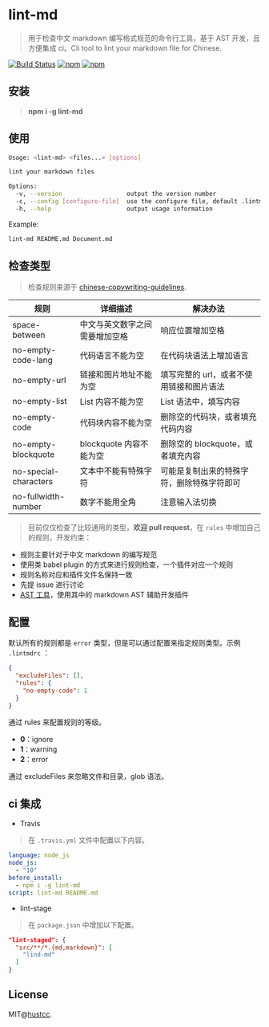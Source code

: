 # lint-md

> 用于检查中文 markdown 编写格式规范的命令行工具，基于 AST 开发，且方便集成 ci。Cli tool to lint your markdown file for Chinese.

[![Build Status](https://travis-ci.org/hustcc/lint-md.svg?branch=master)](https://travis-ci.org/hustcc/lint-md)
[![npm](https://img.shields.io/npm/v/lint-md.svg)](https://www.npmjs.com/package/lint-md)
[![npm](https://img.shields.io/npm/dm/lint-md.svg)](https://www.npmjs.com/package/lint-md)



## 安装

> **npm i -g lint-md**



## 使用

```bash
Usage: <lint-md> <files...> [options]

lint your markdown files

Options:
  -v, --version                  output the version number
  -c, --config [configure-file]  use the configure file, default .lintmdrc
  -h, --help                     output usage information
```


Example:

```bash
lint-md README.md Document.md
```



## 检查类型

> 检查规则来源于 [chinese-copywriting-guidelines](https://github.com/sparanoid/chinese-copywriting-guidelines).

| 规则 | 详细描述 | 解决办法 |
| ------ | ------ | ------ |
| space-between | 中文与英文数字之间需要增加空格 | 响应位置增加空格 |
| no-empty-code-lang   | 代码语言不能为空 | 在代码块语法上增加语言 |
| no-empty-url | 链接和图片地址不能为空 | 填写完整的 url，或者不使用链接和图片语法 |
| no-empty-list | List 内容不能为空 | List 语法中，填写内容 |
| no-empty-code | 代码块内容不能为空 | 删除空的代码块，或者填充代码内容 |
| no-empty-blockquote | blockquote 内容不能为空 | 删除空的 blockquote，或者填充内容 |
| no-special-characters | 文本中不能有特殊字符 | 可能是复制出来的特殊字符，删除特殊字符即可 |
| no-fullwidth-number | 数字不能用全角 | 注意输入法切换 |


> 目前仅仅检查了比较通用的类型，**欢迎 pull request**，在 `rules` 中增加自己的规则，开发约束：

 - 规则主要针对于中文 markdown 的编写规范
 - 使用类 babel plugin 的方式来进行规则检查，一个插件对应一个规则
 - 规则名称对应和插件文件名保持一致
 - 先提 issue 进行讨论
 - [AST 工具](https://astexplorer.net/)，使用其中的 markdown AST 辅助开发插件



## 配置

默认所有的规则都是 `error` 类型，但是可以通过配置来指定规则类型。示例 `.lintmdrc` ：

```json
{
  "excludeFiles": [],
  "rules": {
    "no-empty-code": 1
  }
}
```

通过 rules 来配置规则的等级。

 - **0**：ignore
 - **1**：warning
 - **2**：error

通过 excludeFiles 来忽略文件和目录，glob 语法。



## ci 集成

 -  Travis

> 在 `.travis.yml` 文件中配置以下内容。

```yml
language: node_js
node_js:
  - "10"
before_install:
  - npm i -g lint-md
script: lint-md README.md
```

 -  lint-stage

> 在 `package.json` 中增加以下配置。

```json
"lint-staged": {
  "src/**/*.{md,markdown}": [
    "lind-md"
  ]
}
```



## License

MIT@[hustcc](https://github.com/hustcc).
